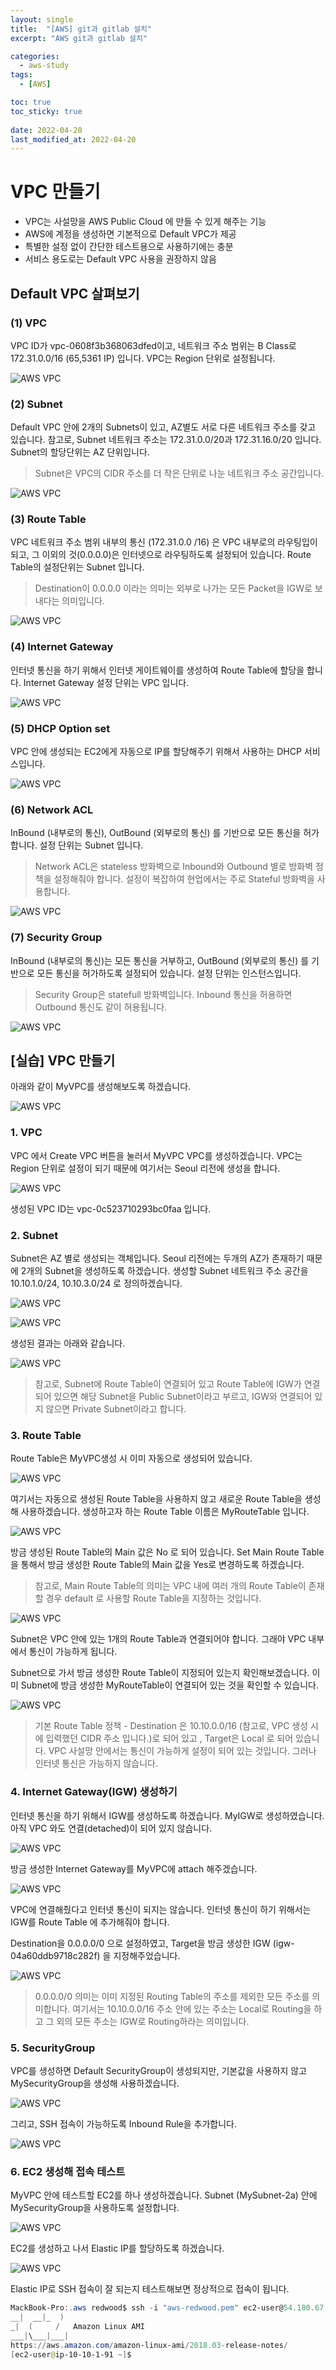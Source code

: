 ```yaml
---
layout: single
title:  "[AWS] git과 gitlab 설치"
excerpt: "AWS git과 gitlab 설치"

categories:
  - aws-study
tags:
  - [AWS]

toc: true
toc_sticky: true
 
date: 2022-04-20
last_modified_at: 2022-04-20
---
```

# VPC 만들기
- VPC는 사설망을 AWS Public Cloud 에 만들 수 있게 해주는 기능
- AWS에 계정을 생성하면 기본적으로 Default VPC가 제공
- 특별한 설정 없이 간단한 테스트용으로 사용하기에는 충분
- 서비스 용도로는 Default VPC 사용을 권장하지 않음

## Default VPC 살펴보기
### (1) VPC
VPC ID가 vpc-0608f3b368063dfed이고, 네트워크 주소 범위는 B Class로 172.31.0.0/16 (65,5361 IP) 입니다. VPC는 Region 단위로 설정됩니다.

![AWS VPC](./../../images/aws/createvpc/1_Lq1Yj8Qo-iQ_BFSF9pez2w.png)

### (2) Subnet
Default VPC 안에 2개의 Subnets이 있고, AZ별도 서로 다른 네트워크 주소를 갖고 있습니다. 참고로, Subnet 네트워크 주소는 172.31.0.0/20과 172.31.16.0/20 입니다. Subnet의 할당단위는 AZ 단위입니다.

> Subnet은 VPC의 CIDR 주소를 더 작은 단위로 나눈 네트워크 주소 공간입니다.

![AWS VPC](./../../images/aws/createvpc/1_CF9TTNtMPY_e4ECZx0IYIw.png)

### (3) Route Table
VPC 네트워크 주소 범위 내부의 통신 (172.31.0.0 /16) 은 VPC 내부로의 라우팅입이 되고, 그 이외의 것(0.0.0.0)은 인터넷으로 라우팅하도록 설정되어 있습니다. Route Table의 설정단위는 Subnet 입니다.

> Destination이 0.0.0.0 이라는 의미는 외부로 나가는 모든 Packet을 IGW로 보내다는 의미입니다.

![AWS VPC](./../../images/aws/createvpc/1_mhaqv9zX5-tefzPUtpHJzg.png)

### (4) Internet Gateway
인터넷 통신을 하기 위해서 인터넷 게이트웨이를 생성하여 Route Table에 할당을 합니다. Internet Gateway 설정 단위는 VPC 입니다.

![AWS VPC](./../../images/aws/createvpc/1_q8NJbT78jPQTZIQMYQTQwA.png)

### (5) DHCP Option set
VPC 안에 생성되는 EC2에게 자동으로 IP를 할당해주기 위해서 사용하는 DHCP 서비스입니다.

![AWS VPC](./../../images/aws/createvpc/1_S289mvB4KyMBpWiJLIZBjQ.png)

### (6) Network ACL
InBound (내부로의 통신), OutBound (외부로의 통신) 를 기반으로 모든 통신을 허가합니다. 설정 단위는 Subnet 입니다.

>
> Network ACL은 stateless 방화벽으로 Inbound와 Outbound 별로 방화벽 정책을 설정해줘야 합니다. 설정이 복잡하여 현업에서는 주로 Stateful 방화벽을 사용합니다.
> 

![AWS VPC](./../../images/aws/createvpc/1_-uiugCpHjL8NrEik72qtWw.png)

### (7) Security Group
InBound (내부로의 통신)는 모든 통신을 거부하고, OutBound (외부로의 통신) 를 기반으로 모든 통신을 허가하도록 설정되어 있습니다. 설정 단위는 인스턴스입니다.

>
>Security Group은 statefull 방화벽입니다. Inbound 통신을 허용하면 Outbound 통신도 같이 허용됩니다.
>

![AWS VPC](./../../images/aws/createvpc/1_WGIR17IXfHub7rCXQqNK6Q.png)

## [실습] VPC 만들기
아래와 같이 MyVPC를 생성해보도록 하겠습니다.

![AWS VPC](./../../images/aws/createvpc/1_GGAb0NfOt90CbvAnqLoU3w.png)

### 1. VPC
VPC 에서 Create VPC 버튼을 눌러서 MyVPC VPC를 생성하겠습니다. VPC는 Region 단위로 설정이 되기 때문에 여기서는 Seoul 리전에 생성을 합니다.

![AWS VPC](./../../images/aws/createvpc/1_gxQ0B6AO7QDyFFI9CSWw7g.png)

생성된 VPC ID는 vpc-0c523710293bc0faa 입니다.

### 2. Subnet
Subnet은 AZ 별로 생성되는 객체입니다. Seoul 리전에는 두개의 AZ가 존재하기 때문에 2개의 Subnet을 생성하도록 하겠습니다.
생성할 Subnet 네트워크 주소 공간을 10.10.1.0/24, 10.10.3.0/24 로 정의하겠습니다.

![AWS VPC](./../../images/aws/createvpc/1_o0GFCJwTcKmBZ_1iPyWrew.png)

![AWS VPC](./../../images/aws/createvpc/1_J5Irv-TXYqUdLSuGFbBXWw.png)

생성된 결과는 아래와 같습니다.

![AWS VPC](./../../images/aws/createvpc/1_Prq3SC2EdBmdNh9etD_r-A.png)

>
> 참고로, Subnet에 Route Table이 연결되어 있고 Route Table에 IGW가 연결되어 있으면 해당 Subnet을 Public Subnet이라고 부르고, IGW와 연결되어 있지 않으면 Private Subnet이라고 합니다.
> 

### 3. Route Table
Route Table은 MyVPC생성 시 이미 자동으로 생성되어 있습니다.

![AWS VPC](./../../images/aws/createvpc/1_-Rk_zWtAxNT2VRN1Z3X8Ag.png)

여기서는 자동으로 생성된 Route Table을 사용하지 않고 새로운 Route Table을 생성해 사용하겠습니다. 생성하고자 하는 Route Table 이름은 MyRouteTable 입니다.

![AWS VPC](./../../images/aws/createvpc/1_6f1BCK4evoPYFxka8-OTVA.png)

방금 생성된 Route Table의 Main 값은 No 로 되어 있습니다. Set Main Route Table 을 통해서 방금 생성한 Route Table의 Main 값을 Yes로 변경하도록 하겠습니다.

>
> 참고로, Main Route Table의 의미는 VPC 내에 여러 개의 Route Table이 존재할 경우 default 로 사용할 Route Table을 지정하는 것입니다.
> 

![AWS VPC](./../../images/aws/createvpc/1_yCvtGvOA6w5jHdjNXCQioA.png)

Subnet은 VPC 안에 있는 1개의 Route Table과 연결되어야 합니다. 그래야 VPC 내부에서 통신이 가능하게 됩니다.

Subnet으로 가서 방금 생성한 Route Table이 지정되어 있는지 확인해보겠습니다. 이미 Subnet에 방금 생성한 MyRouteTable이 연결되어 있는 것을 확인할 수 있습니다.

![AWS VPC](./../../images/aws/createvpc/1_2Vo-I_aMvi1Sq12vXSRRUQ.png)

>
> 기본 Route Table 정책 - Destination 은 10.10.0.0/16 (참고로, VPC 생성 시에 입력했던 CIDR 주소 입니다.)로 되어 있고 , Target은 Local 로 되어 있습니다. VPC 사설망 안에서는 통신이 가능하게 설정이 되어 있는 것입니다. 그러나 인터넷 통신은 가능하지 않습니다.
> 

### 4. Internet Gateway(IGW) 생성하기
인터넷 통신을 하기 위해서 IGW를 생성하도록 하겠습니다. MyIGW로 생성하였습니다. 아직 VPC 와도 연결(detached)이 되어 있지 않습니다.

![AWS VPC](./../../images/aws/createvpc/1_LWJIEbf20JNG5qFyI6dCCQ.png)

방금 생성한 Internet Gateway를 MyVPC에 attach 해주겠습니다.

![AWS VPC](./../../images/aws/createvpc/1__cth7NePC5MOcFpEQbi9WA.png)

VPC에 연결해줬다고 인터넷 통신이 되지는 않습니다. 인터넷 통신이 하기 위해서는 IGW를 Route Table 에 추가해줘야 합니다.

Destination을 0.0.0.0/0 으로 설정하였고, Target을 방금 생성한 IGW (igw-04a60ddb9718c282f) 을 지정해주었습니다.

![AWS VPC](./../../images/aws/createvpc/1_nYEbAX0xgs6DBB0VfqS0VQ.png)

>
> 0.0.0.0/0 의미는 이미 지정된 Routing Table의 주소를 제외한 모든 주소를 의미합니다. 여기서는 10.10.0.0/16 주소 안에 있는 주소는 Local로 Routing을 하고 그 외의 모든 주소는 IGW로 Routing하라는 의미입니다.
> 

### 5. SecurityGroup
VPC를 생성하면 Default SecurityGroup이 생성되지만, 기본값을 사용하지 않고 MySecurityGroup을 생성해 사용하겠습니다.

![AWS VPC](./../../images/aws/createvpc/1_A9GDnB5LXgyMW28ExIdUCA.png)

그리고, SSH 접속이 가능하도록 Inbound Rule을 추가합니다.

![AWS VPC](./../../images/aws/createvpc/1_H4lQwJ4xnZWqhYdeSaczjg.png)

### 6. EC2 생성해 접속 테스트
MyVPC 안에 테스트할 EC2를 하나 생성하겠습니다. Subnet (MySubnet-2a) 안에 MySecurityGroup을 사용하도록 설정합니다.

![AWS VPC](./../../images/aws/createvpc/1_XyFsQx68MALBb5w3aSvwnA.png)

EC2를 생성하고 나서 Elastic IP를 할당하도록 하겠습니다.

![AWS VPC](./../../images/aws/createvpc/1_Eg3aG6uMf1VFap8tKp6yYA.png)

Elastic IP로 SSH 접속이 잘 되는지 테스트해보면 정상적으로 접속이 됩니다.

```powershell
MackBook-Pro:.aws redwood$ ssh -i "aws-redwood.pem" ec2-user@54.180.67.167
__|  __|_  )
_|  (     /   Amazon Linux AMI
___|\___|___|
https://aws.amazon.com/amazon-linux-ami/2018.03-release-notes/
[ec2-user@ip-10-10-1-91 ~]$
```